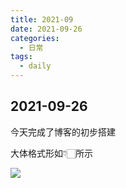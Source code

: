 ```yaml
---
title: 2021-09
date: 2021-09-26
categories:
  - 日常 
tags: 
  - daily
---
```


## 2021-09-26

今天完成了博客的初步搭建

大体格式形如👇🏻所示

![](https://gitee.com/leoyzh/imgbed/raw/master/img/20210927000234.png)
